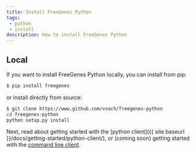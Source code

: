 ```yaml
---
title: Install FreeGenes Python
tags: 
 - python
 - install
description: How to install FreeGenes Python
---
```


## Local

If you want to install FreeGenes Python locally, you can install from pip:

```bash
$ pip install freegenes
```

or install directly from source:

```bash
$ git clone https://www.github.com/vsoch/freegenes-python
cd freegenes-python
python setup.py install
```

Next, read about getting started with the [python client]({{ site.baseurl }}/docs/getting-started/python-client/),
or (coming soon) getting started with the [command line client]().
